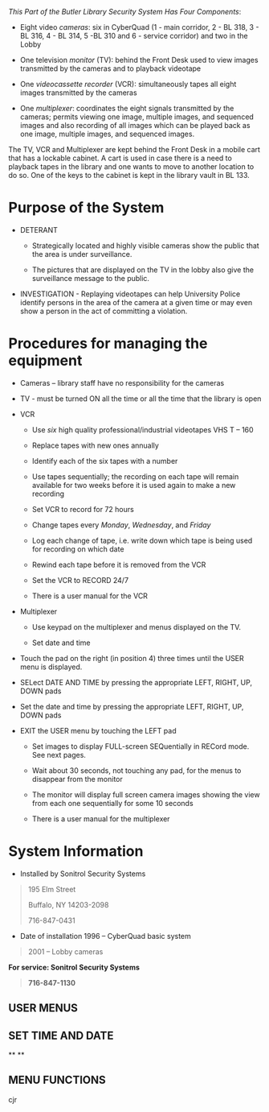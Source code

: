 *This Part of the Butler Library Security System Has Four Components*:

-   Eight video *cameras*: six in CyberQuad (1 - main corridor, 2 - BL 318, 3 - BL 316, 4 - BL 314, 5 -BL 310 and 6 - service corridor) and two in the Lobby

-   One television *monitor* (TV): behind the Front Desk used to view images transmitted by the cameras and to playback videotape

-   One *videocassette recorder* (VCR): simultaneously tapes all eight images transmitted by the cameras

-   One *multiplexer*: coordinates the eight signals transmitted by the cameras; permits viewing one image, multiple images, and sequenced images and also recording of all images which can be played back as one image, multiple images, and sequenced images.

The TV, VCR and Multiplexer are kept behind the Front Desk in a mobile cart that has a lockable cabinet. A cart is used in case there is a need to playback tapes in the library and one wants to move to another location to do so. One of the keys to the cabinet is kept in the library vault in BL 133.

Purpose of the System
=====================

-   DETERANT

    -   Strategically located and highly visible cameras show the public that the area is under surveillance.

    -   The pictures that are displayed on the TV in the lobby also give the surveillance message to the public.

<!-- -->

-   INVESTIGATION - Replaying videotapes can help University Police identify persons in the area of the camera at a given time or may even show a person in the act of committing a violation.

Procedures for managing the equipment
=====================================

-   Cameras – library staff have no responsibility for the cameras

-   TV - must be turned ON all the time or all the time that the library is open

-   VCR

    -   Use *six* high quality professional/industrial videotapes VHS T – 160

    -   Replace tapes with new ones annually

    -   Identify each of the six tapes with a number

    -   Use tapes sequentially; the recording on each tape will remain available for two weeks before it is used again to make a new recording

    -   Set VCR to record for 72 hours

    -   Change tapes every *Monday*, *Wednesday*, and *Friday*

    -   Log each change of tape, i.e. write down which tape is being used for recording on which date

    -   Rewind each tape before it is removed from the VCR

    -   Set the VCR to RECORD 24/7

    -   There is a user manual for the VCR

<!-- -->

-   Multiplexer

    -   Use keypad on the multiplexer and menus displayed on the TV.

    -   Set date and time

<!-- -->

-   Touch the pad on the right (in position 4) three times until the USER menu is displayed.

-   SELect DATE AND TIME by pressing the appropriate LEFT, RIGHT, UP, DOWN pads

-   Set the date and time by pressing the appropriate LEFT, RIGHT, UP, DOWN pads

-   EXIT the USER menu by touching the LEFT pad

    -   Set images to display FULL-screen SEQuentially in RECord mode. See next pages.

    -   Wait about 30 seconds, not touching any pad, for the menus to disappear from the monitor

    -   The monitor will display full screen camera images showing the view from each one sequentially for some 10 seconds

    -   There is a user manual for the multiplexer

System Information
==================

-   Installed by Sonitrol Security Systems

> 195 Elm Street
>
> Buffalo, NY 14203-2098
>
> 716-847-0431

-   Date of installation 1996 – CyberQuad basic system

> 2001 – Lobby cameras

**For service: Sonitrol Security Systems**

> **716-847-1130**

USER MENUS
----------

SET TIME AND DATE
-----------------

**
**

MENU FUNCTIONS
--------------

cjr
